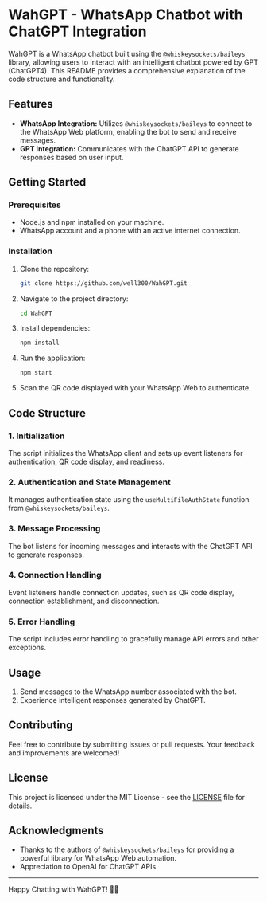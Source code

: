 # WahGPT - WhatsApp Chatbot with ChatGPT Integration

WahGPT is a WhatsApp chatbot built using the `@whiskeysockets/baileys` library, allowing users to interact with an intelligent chatbot powered by GPT (ChatGPT4). This README provides a comprehensive explanation of the code structure and functionality.

## Features

- **WhatsApp Integration:** Utilizes `@whiskeysockets/baileys` to connect to the WhatsApp Web platform, enabling the bot to send and receive messages.
- **GPT Integration:** Communicates with the ChatGPT API to generate responses based on user input.

## Getting Started

### Prerequisites

- Node.js and npm installed on your machine.
- WhatsApp account and a phone with an active internet connection.

### Installation

1. Clone the repository:

   ```bash
   git clone https://github.com/well300/WahGPT.git
   ```

2. Navigate to the project directory:

   ```bash
   cd WahGPT
   ```

3. Install dependencies:

   ```bash
   npm install
   ```

4. Run the application:

   ```bash
   npm start
   ```

5. Scan the QR code displayed with your WhatsApp Web to authenticate.

## Code Structure

### 1. Initialization

The script initializes the WhatsApp client and sets up event listeners for authentication, QR code display, and readiness.

### 2. Authentication and State Management

It manages authentication state using the `useMultiFileAuthState` function from `@whiskeysockets/baileys`.

### 3. Message Processing

The bot listens for incoming messages and interacts with the ChatGPT API to generate responses.

### 4. Connection Handling

Event listeners handle connection updates, such as QR code display, connection establishment, and disconnection.

### 5. Error Handling

The script includes error handling to gracefully manage API errors and other exceptions.

## Usage

1. Send messages to the WhatsApp number associated with the bot.
2. Experience intelligent responses generated by ChatGPT.

## Contributing

Feel free to contribute by submitting issues or pull requests. Your feedback and improvements are welcomed!

## License

This project is licensed under the MIT License - see the [LICENSE](LICENSE) file for details.

## Acknowledgments

- Thanks to the authors of `@whiskeysockets/baileys` for providing a powerful library for WhatsApp Web automation.
- Appreciation to OpenAI for ChatGPT APIs.

---

Happy Chatting with WahGPT! 🤖🚀
